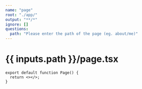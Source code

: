 ```yaml
---
name: "page"
root: "./app/"
output: "**/*"
ignore: []
questions:
  path: "Please enter the path of the page (eg. about/me)"
---
```


# {{ inputs.path }}/page.tsx

```tsx
export default function Page() {
  return <></>;
}
```
